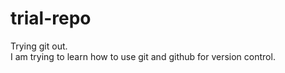 # trial-repo
Trying git out.
<br>
I am trying to learn how to use git and github for version control.
